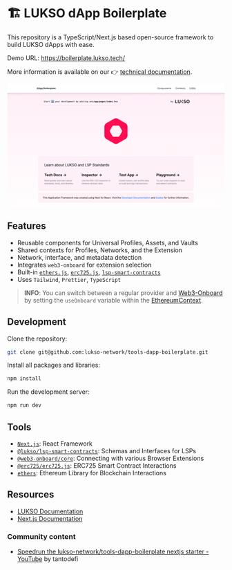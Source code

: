 # 🏗️ LUKSO dApp Boilerplate

This repository is a TypeScript/Next.js based open-source framework to build LUKSO dApps with ease.

Demo URL: <https://boilerplate.lukso.tech/>

More information is available on our 👉 [technical documentation](https://docs.lukso.tech/learn/introduction).

![Front Page](./img/front_page.png)

## Features

- Reusable components for Universal Profiles, Assets, and Vaults
- Shared contexts for Profiles, Networks, and the Extension
- Network, interface, and metadata detection
- Integrates `web3-onboard` for extension selection
- Built-in [`ethers.js`](https://docs.ethers.org/), [`erc725.js`](https://docs.lukso.tech/tools/erc725js/getting-started), [`lsp-smart-contracts`](https://docs.lukso.tech/tools/lsp-smart-contracts/getting-started)
- Uses `Tailwind`, `Prettier`, `TypeScript`

> **INFO**: You can switch between a regular provider and [Web3-Onboard](https://onboard.blocknative.com/) by setting the `useOnboard` variable within the [EthereumContext](/src/contexts/EthereumContext.tsx).

## Development

Clone the repository:

```bash
git clone git@github.com:lukso-network/tools-dapp-boilerplate.git
```

Install all packages and libraries:

```bash
npm install
```

Run the development server:

```bash
npm run dev
```

## Tools

- [`Next.js`](https://nextjs.org/): React Framework
- [`@lukso/lsp-smart-contracts`](https://www.npmjs.com/package/@lukso/lsp-smart-contracts): Schemas and Interfaces for LSPs
- [`@web3-onboard/core`](https://www.npmjs.com/package/@web3-onboard/core): Connecting with various Browser Extensions
- [`@erc725/erc725.js`](https://www.npmjs.com/package/@erc725/erc725.js): ERC725 Smart Contract Interactions
- [`ethers`](https://www.npmjs.com/package/ethers): Ethereum Library for Blockchain Interactions

## Resources

- [LUKSO Documentation](https://docs.lukso.tech/)
- [Next.js Documentation](https://nextjs.org/docs)

### Community content

- [Speedrun the lukso-network/tools-dapp-boilerplate nextjs starter - YouTube](https://www.youtube.com/watch?v=OxJi7O7ts0Q) by tantodefi

